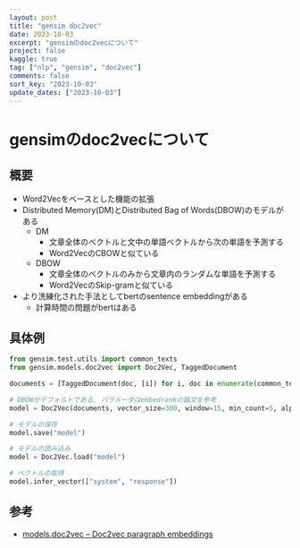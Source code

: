 ```yaml
---
layout: post
title: "gensim doc2vec"
date: 2023-10-03
excerpt: "gensimのdoc2vecについて"
project: false
kaggle: true
tag: ["nlp", "gensim", "doc2vec"]
comments: false
sort_key: "2023-10-03"
update_dates: ["2023-10-03"]
---
```


# gensimのdoc2vecについて

## 概要
 - Word2Vecをベースとした機能の拡張
 - Distributed Memory(DM)とDistributed Bag of Words(DBOW)のモデルがある
   - DM
     - 文章全体のベクトルと文中の単語ベクトルから次の単語を予測する
     - Word2VecのCBOWと似ている
   - DBOW
     - 文章全体のベクトルのみから文章内のランダムな単語を予測する
     - Word2VecのSkip-gramと似ている
 - より洗練化された手法としてbertのsentence embeddingがある
   - 計算時間の問題がbertはある

## 具体例

```python
from gensim.test.utils import common_texts
from gensim.models.doc2vec import Doc2Vec, TaggedDocument

documents = [TaggedDocument(doc, [i]) for i, doc in enumerate(common_texts)]

# DBOWがデフォルトである, パラメータはembedrankの論文を参考
model = Doc2Vec(documents, vector_size=300, window=15, min_count=5, alpha=0.025, sample=1e-5, epochs=20, workers=12)

# モデルの保存
model.save("model")

# モデルの読み込み
model = Doc2Vec.load("model")

# ベクトルの取得
model.infer_vector(["system", "response"])
```

## 参考
  - [models.doc2vec – Doc2vec paragraph embeddings](https://radimrehurek.com/gensim/models/doc2vec.html)
